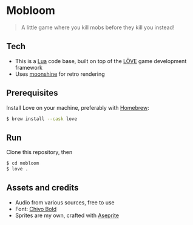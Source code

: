 # Mobloom

> A little game where you kill mobs before they kill you instead!

## Tech

- This is a [Lua](https://lua.org/) code base, built on top of the [LÖVE](https://love2d.org/) game development framework
- Uses [moonshine](https://github.com/vrld/moonshine) for retro rendering

## Prerequisites

Install Love on your machine, preferably with [Homebrew](https://formulae.brew.sh/cask/love):

```bash
$ brew install --cask love
```

## Run

Clone this repository, then

```bash
$ cd mobloom
$ love .
```

## Assets and credits

- Audio from various sources, free to use
- Font: [Chivo Bold](https://www.omnibus-type.com/fonts/chivo/)
- Sprites are my own, crafted with [Aseprite](https://www.aseprite.org/)
